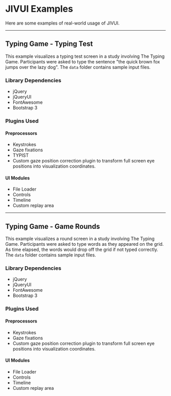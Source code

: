# JIVUI Examples

Here are some examples of real-world usage of JIVUI.

---

## Typing Game - Typing Test

This example visualizes a typing test screen in a study involving The Typing Game. Participants were asked to type the sentence "the quick brown fox jumps over the lazy dog". The `data` folder contains sample input files.

### Library Dependencies
  * jQuery
  * jQueryUI
  * FontAwesome
  * Bootstrap 3

### Plugins Used

#### Preprocessors
  * Keystrokes
  * Gaze fixations
  * TYPIST
  * Custom gaze position correction plugin to transform full screen eye positions into visualization coordinates.

#### UI Modules
  * File Loader
  * Controls
  * Timeline
  * Custom replay area

---

## Typing Game - Game Rounds

This example visualizes a round screen in a study involving The Typing Game. Participants were asked to type words as they appeared on the grid. As time elapsed, the words would drop off the grid if not typed correctly. The `data` folder contains sample input files.

### Library Dependencies
  * jQuery
  * jQueryUI
  * FontAwesome
  * Bootstrap 3

### Plugins Used

#### Preprocessors
  * Keystrokes
  * Gaze fixations
  * Custom gaze position correction plugin to transform full screen eye positions into visualization coordinates.

#### UI Modules
  * File Loader
  * Controls
  * Timeline
  * Custom replay area
